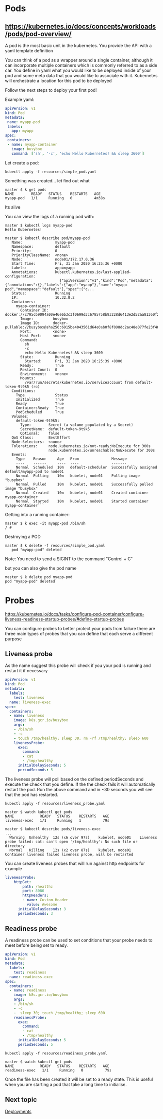 # Pods
https://kubernetes.io/docs/concepts/workloads/pods/pod-overview/
-----

A pod is the most basic unit in the kubernetes. You provide the API with a yaml template definition 

You can think of a pod as a wrapper around a single container, although it can 
incorporate multiple containers which is commonly referred to as a side car. You define
in yaml what you would like to be deployed inside of your pod and some meta data that you would like
to associate with it. Kubernetes will orchestrate a location for this pod to be deployed 

Follow the next steps to deploy your first pod!

Example yaml:
 ```yaml
apiVersion: v1
kind: Pod
metadata:
  name: myapp-pod
  labels:
    app: myapp
spec:
  containers:
  - name: myapp-container
    image: busybox
    command: ['sh', '-c', 'echo Hello Kubernetes! && sleep 3600']
```

Let create a pod:

`kubectl apply -f resources/simple_pod.yaml`

Something was created... let find out what 

```kubectl get pods
master $ k get pods
NAME        READY   STATUS    RESTARTS   AGE
myapp-pod   1/1     Running   0          4m38s
```

Its alive

You can view the logs of a running pod with:

```
master $ kubectl logs myapp-pod
Hello Kubernetes!
```

```
master $ kubectl describe pod/myapp-pod
   Name:               myapp-pod
   Namespace:          default
   Priority:           0
   PriorityClassName:  <none>
   Node:               node01/172.17.0.36
   Start Time:         Fri, 31 Jan 2020 16:25:36 +0000
   Labels:             app=myapp
   Annotations:        kubectl.kubernetes.io/last-applied-configuration:
                         {"apiVersion":"v1","kind":"Pod","metadata":{"annotations":{},"labels":{"app":"myapp"},"name":"myapp-pod","namespace":"default"},"spec":{"c...
   Status:             Running
   IP:                 10.32.0.2
   Containers:
     myapp-container:
       Container ID:  docker://c795cb9094a00e46e6b3c3f0699d3c6785758b93228d6413e2d52aa81360f27b
       Image:         busybox
       Image ID:      docker-pullable://busybox@sha256:6915be4043561d64e0ab0f8f098dc2ac48e077fe23f488ac24b665166898115a
       Port:          <none>
       Host Port:     <none>
       Command:
         sh
         -c
         echo Hello Kubernetes! && sleep 3600
       State:          Running
         Started:      Fri, 31 Jan 2020 16:25:39 +0000
       Ready:          True
       Restart Count:  0
       Environment:    <none>
       Mounts:
         /var/run/secrets/kubernetes.io/serviceaccount from default-token-9t9k5 (ro)
   Conditions:
     Type              Status
     Initialized       True
     Ready             True
     ContainersReady   True
     PodScheduled      True
   Volumes:
     default-token-9t9k5:
       Type:        Secret (a volume populated by a Secret)
       SecretName:  default-token-9t9k5
       Optional:    false
   QoS Class:       BestEffort
   Node-Selectors:  <none>
   Tolerations:     node.kubernetes.io/not-ready:NoExecute for 300s
                    node.kubernetes.io/unreachable:NoExecute for 300s
   Events:
     Type    Reason     Age   From               Message
     ----    ------     ----  ----               -------
     Normal  Scheduled  10m   default-scheduler  Successfully assigned default/myapp-pod to node01
     Normal  Pulling    10m   kubelet, node01    Pulling image "busybox"
     Normal  Pulled     10m   kubelet, node01    Successfully pulled image "busybox"
     Normal  Created    10m   kubelet, node01    Created container myapp-container
     Normal  Started    10m   kubelet, node01    Started container myapp-container```
```

Getting into a running container:
```
master $ k exec -it myapp-pod /bin/sh
/ #
```


Destroying a POD
```
master $ k delete -f resources/simple_pod.yaml
   pod "myapp-pod" deleted
```

Note: You need to send a SIGINT to the command "Control + C"

but you can also give the pod name

```
master $ k delete pod myapp-pod
pod "myapp-pod" deleted

```


# Probes
https://kubernetes.io/docs/tasks/configure-pod-container/configure-liveness-readiness-startup-probes/#define-startup-probes

You can configure probes to better protect your pods from failure there are three main types of probes that 
you can define that each serve a different purpose

## Liveness probe
As the name suggest this probe will check if you your pod is running and restart it if necessary

```yaml
apiVersion: v1
kind: Pod
metadata:
  labels:
    test: liveness
  name: liveness-exec
spec:
  containers:
  - name: liveness
    image: k8s.gcr.io/busybox
    args:
    - /bin/sh
    - -c
    - touch /tmp/healthy; sleep 30; rm -rf /tmp/healthy; sleep 600
    livenessProbe:
      exec:
        command:
        - cat
        - /tmp/healthy
      initialDelaySeconds: 5
      periodSeconds: 5

```

The liveness probe will poll based on the defined periodSeconds and execute the check that you
define. If the the check fails it will automatically restart the pod. Run the above command and in ~30
seconds you will see that the pod has restarted.

```
kubectl apply -f resources/liveness_probe.yaml

master $ watch kubectl get pods
NAME            READY   STATUS    RESTARTS   AGE
liveness-exec   1/1     Running   1          79s

master $ kubectl describe pods/liveness-exec
...
  Warning  Unhealthy  12s (x6 over 97s)    kubelet, node01    Liveness probe failed: cat: can't open '/tmp/healthy': No such file or directory
  Normal   Killing    12s (x2 over 87s)    kubelet, node01    Container liveness failed liveness probe, will be restarted
```

You can create liveness probes that will run against http endpoints for example

```yaml
livenessProbe:
    httpGet:
        path: /healthz
        port: 8080
        httpHeaders:
        - name: Custom-Header
          value: Awesome
      initialDelaySeconds: 3
      periodSeconds: 3
```


## Readiness probe

A readiness probe can be used to set conditions that your probe needs to meet before being set to ready.
```yaml
apiVersion: v1
kind: Pod
metadata:
  labels:
    test: readiness
  name: readiness-exec
spec:
  containers:
  - name: readiness
    image: k8s.gcr.io/busybox
    args:
    - /bin/sh
    - -c
    -  sleep 30; touch /tmp/healthy; sleep 600
    readinessProbe:
      exec:
        command:
        - cat
        - /tmp/healthy
      initialDelaySeconds: 5
      periodSeconds: 5
```

```
kubectl apply -f resources/readiness_probe.yaml

master $ watch kubectl get pods
NAME            READY   STATUS    RESTARTS   AGE
readiness-exec   1/1     Running   0          79s
```

Once the file has been created it will be set to a ready state. This is useful when you are starting a pod that
take a long time to initialise.

## Next topic 
[Deployments](3_deployments.md)

